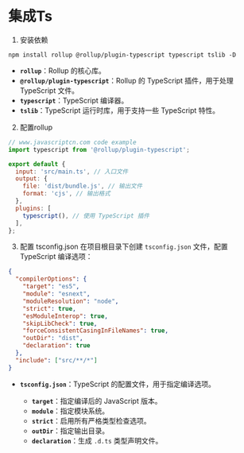 # 集成Ts

1. 安装依赖

```
npm install rollup @rollup/plugin-typescript typescript tslib -D
```
-   **`rollup`**：Rollup 的核心库。
-   **`@rollup/plugin-typescript`**：Rollup 的 TypeScript 插件，用于处理 TypeScript 文件。
-   **`typescript`**：TypeScript 编译器。
-   **`tslib`**：TypeScript 运行时库，用于支持一些 TypeScript 特性。


2. 配置rollup

```javascript
// www.javascriptcn.com code example
import typescript from '@rollup/plugin-typescript';

export default {
  input: 'src/main.ts', // 入口文件
  output: {
    file: 'dist/bundle.js', // 输出文件
    format: 'cjs', // 输出格式
  },
  plugins: [
    typescript(), // 使用 TypeScript 插件
  ],
};
```

3. 配置 tsconfig.json
在项目根目录下创建 `tsconfig.json` 文件，配置 TypeScript 编译选项：
```json
{
  "compilerOptions": {
    "target": "es5",
    "module": "esnext",
    "moduleResolution": "node",
    "strict": true,
    "esModuleInterop": true,
    "skipLibCheck": true,
    "forceConsistentCasingInFileNames": true,
    "outDir": "dist",
    "declaration": true
  },
  "include": ["src/**/*"]
}
```
-   **`tsconfig.json`**：TypeScript 的配置文件，用于指定编译选项。

    -   **`target`**：指定编译后的 JavaScript 版本。
    -   **`module`**：指定模块系统。
    -   **`strict`**：启用所有严格类型检查选项。
    -   **`outDir`**：指定输出目录。
    -   **`declaration`**：生成 `.d.ts` 类型声明文件。
